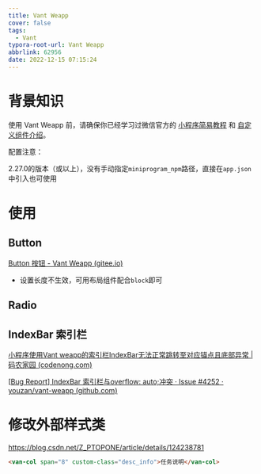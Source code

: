 ```yaml
---
title: Vant Weapp
cover: false
tags:
  - Vant
typora-root-url: Vant Weapp
abbrlink: 62956
date: 2022-12-15 07:15:24
---
```


# 背景知识

使用 Vant Weapp 前，请确保你已经学习过微信官方的 [小程序简易教程](https://developers.weixin.qq.com/miniprogram/dev/framework/) 和 [自定义组件介绍](https://developers.weixin.qq.com/miniprogram/dev/framework/custom-component/)。

配置注意：

2.27.0的版本（或以上），没有手动指定`miniprogram_npm`路径，直接在`app.json`中引入也可使用

# 使用

## Button

[Button 按钮 - Vant Weapp (gitee.io)](https://vant-contrib.gitee.io/vant-weapp/#/button)

- 设置长度不生效，可用布局组件配合`block`即可



## Radio



## IndexBar 索引栏

[小程序使用Vant weapp的索引栏IndexBar无法正常跳转至对应锚点且底部异常 | 码农家园 (codenong.com)](https://www.codenong.com/cs105809390/)

[[Bug Report\] IndexBar 索引栏与overflow: auto;冲突 · Issue #4252 · youzan/vant-weapp (github.com)](https://github.com/youzan/vant-weapp/issues/4252)



# 修改外部样式类

https://blog.csdn.net/Z_PTOPONE/article/details/124238781

```html
<van-col span="8" custom-class="desc_info">任务说明</van-col>
```

